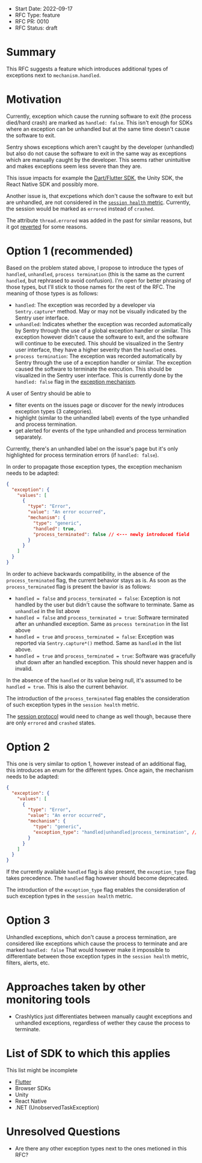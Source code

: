 * Start Date: 2022-09-17
* RFC Type: feature
* RFC PR: 0010
* RFC Status: draft

# Summary

This RFC suggests a feature which introduces additional types of exceptions next to `mechanism.handled`.

# Motivation

Currently, exception which cause the running software to exit (the process died/hard crash) are marked as `handled: false`. This isn't enough for SDKs where an exception can be unhandled but at the same time doesn't cause the software to exit.

Sentry shows exceptions which aren't caught by the developer (unhandled) but also do not cause the software to exit in the same way as exceptions which are manually caught by the developer. This seems rather unintuitive and makes exceptions seem less severe than they are.

This issue impacts for example the [Dart/Flutter SDK](https://github.com/getsentry/sentry-dart/issues/456), the Unity SDK, the React Native SDK and possibly more.

Another issue is, that excpetions which don't cause the software to exit but are unhandled, are not considered in the [`session health` metric](https://develop.sentry.dev/sdk/sessions/).
Currently, the session would be marked as `errored` instead of `crashed`.

The attribute `thread.errored` was added in the past for similar reasons, but it got [reverted](https://github.com/getsentry/relay/pull/306) for some reasons.

# Option 1 (recommended)

Based on the problem stated above, I propose to introduce the types of `handled`, `unhandled`, `process termination` (this is the same as the current `handled`, but rephrased to avoid confusion). I'm open for better phrasing of those types, but I'll stick to those names for the rest of the RFC. The meaning of those types is as follows:

- `handled`: The exception was recorded by a developer via `Sentry.capture*` method. May or may not be visually indicated by the Sentry user interface.
- `unhandled`: Indicates whether the exception was recorded automatically by Sentry through the use of a global exception handler or similar. This exception however didn't cause the software to exit, and the software will continue to be executed. This should be visualized in the Sentry user interface, they have a higher severity than the `handled` ones.
- `process termination`: The exception was recorded automatically by Sentry through the use of a exception handler or similar. The exception caused the software to terminate the execution. This should be visualized in the Sentry user interface. This is currently done by the `handled: false` flag in the [exception mechanism](https://develop.sentry.dev/sdk/event-payloads/exception/#exception-mechanism).

A user of Sentry should be able to 

- filter events on the issues page or discover for the newly introduces exception types (3 categories).
- highlight (similar to the unhandled label) events of the type unhandled and process termination.
- get alerted for events of the type unhandled and process termination separately.

Currently, there's an unhandled label on the issue's page but it's only highlighted for process termination errors (if `handled: false`).

In order to propagate those exception types, the exception mechanism needs to be adapted:

```json
{
  "exception": {
    "values": [
      {
        "type": "Error",
        "value": "An error occurred",
        "mechanism": {
          "type": "generic",
          "handled": true,
          "process_terminated": false // <--- newly introduced field
        }
      }
    ]
  }
}
```

In order to achieve backwards compatibility, in the absence of the `process_terminated` flag, the current behavior stays as is.
As soon as the `process_terminated` flag is present the bavior is as follows:

- `handled = false` and `process_terminated = false`: Exception is not handled by the user but didn't cause the software to terminate. Same as `unhandled` in the list above
- `handled = false` and `process_terminated = true`: Software terminated after an unhandled exception. Same as `process termination` in the list above
- `handled = true` and `process_terminated = false`: Exception was reported via `Sentry.capture*()` method. Same as `handled` in the list above.
- `handled = true` and `process_terminated = true`: Software was gracefully shut down after an handled exception. This should never happen and is invalid.

In the absence of the `handled` or its value being null, it's assumed to be `handled = true`. This is also the current behavior.

The introduction of the `process_terminated` flag enables the consideration of such exception types in the `session health` metric.

The [session protocol](https://docs.sentry.io/product/releases/health/#session-status) would need to change as well though, because there are only `errored` and `crashed` states.

# Option 2

This one is very similar to option 1, however instead of an additional flag, this introduces an enum for the different types.
Once again, the mechanism needs to be adapted:

```json
{
  "exception": {
    "values": [
      {
        "type": "Error",
        "value": "An error occurred",
        "mechanism": {
          "type": "generic",
          "exception_type": "handled|unhandled|process_termination", // <--- newly introduced field
        }
      }
    ]
  }
}
```

If the currently available `handled` flag is also present, the `exception_type` flag takes precedence. The `handled` flag however should become deprecated.

The introduction of the `exception_type` flag enables the consideration of such exception types in the `session health` metric.

# Option 3

Unhandled exceptions, which don't cause a process termination, are considered like exceptions which cause the process to terminate and are marked `handled: false`
That would however make it impossible to differentiate between those exception types in the `session health` metric, filters, alerts, etc.

# Approaches taken by other monitoring tools

- Crashlytics just differentiates between manually caught exceptions and unhandled exceptions, regardless of wether they cause the process to terminate.

# List of SDK to which this applies

This list might be incomplete

- [Flutter](https://github.com/getsentry/sentry-dart/issues/456)
- Browser SDKs
- Unity
- React Native
- .NET (UnobservedTaskException)

# Unresolved Questions

- Are there any other exception types next to the ones metioned in this RFC?
